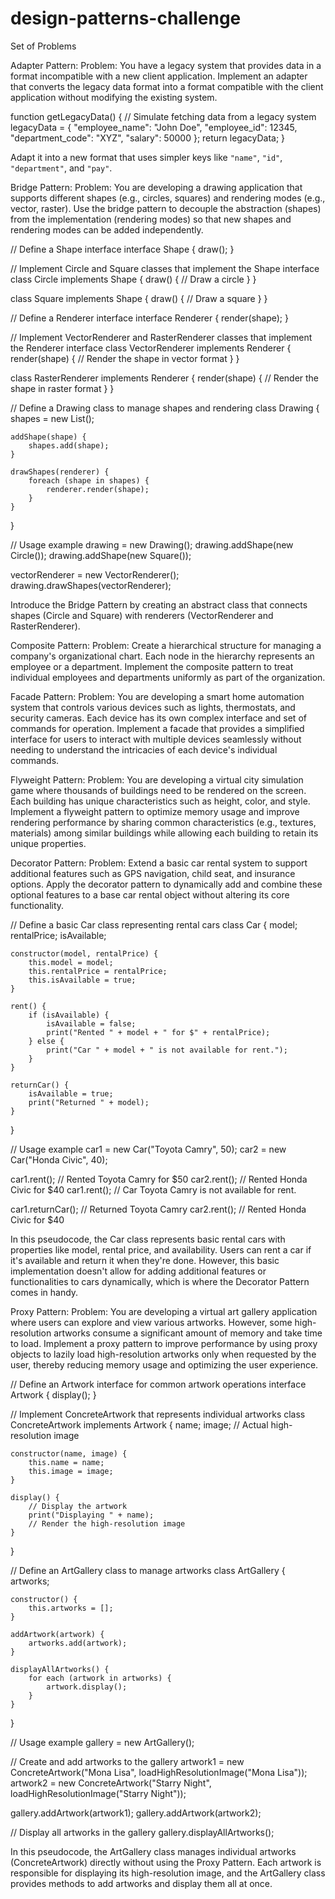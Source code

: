 # design-patterns-challenge
Set of Problems

Adapter Pattern: Problem: You have a legacy system that provides data in a format incompatible with a new client application. Implement an adapter that converts the legacy data format into a format compatible with the client application without modifying the existing system.


function getLegacyData() {
  // Simulate fetching data from a legacy system
  legacyData = {
    "employee_name": "John Doe",
    "employee_id": 12345,
    "department_code": "XYZ",
    "salary": 50000
    };
  return legacyData;
}

Adapt it into a new format that uses simpler keys like `"name"`, `"id"`, `"department"`, and `"pay"`.

Bridge Pattern: Problem: You are developing a drawing application that supports different shapes (e.g., circles, squares) and rendering modes (e.g., vector, raster). Use the bridge pattern to decouple the abstraction (shapes) from the implementation (rendering modes) so that new shapes and rendering modes can be added independently.

// Define a Shape interface
interface Shape {
    draw();
}

// Implement Circle and Square classes that implement the Shape interface
class Circle implements Shape {
    draw() {
        // Draw a circle
    }
}

class Square implements Shape {
    draw() {
        // Draw a square
    }
}

// Define a Renderer interface
interface Renderer {
    render(shape);
}

// Implement VectorRenderer and RasterRenderer classes that implement the Renderer interface
class VectorRenderer implements Renderer {
    render(shape) {
        // Render the shape in vector format
    }
}

class RasterRenderer implements Renderer {
    render(shape) {
        // Render the shape in raster format
    }
}

// Define a Drawing class to manage shapes and rendering
class Drawing {
    shapes = new List();

    addShape(shape) {
        shapes.add(shape);
    }

    drawShapes(renderer) {
        foreach (shape in shapes) {
            renderer.render(shape);
        }
    }
}

// Usage example
drawing = new Drawing();
drawing.addShape(new Circle());
drawing.addShape(new Square());

vectorRenderer = new VectorRenderer();
drawing.drawShapes(vectorRenderer);

Introduce the Bridge Pattern by creating an abstract class that connects shapes (Circle and Square) with renderers (VectorRenderer and RasterRenderer).

Composite Pattern: Problem: Create a hierarchical structure for managing a company's organizational chart. Each node in the hierarchy represents an employee or a department. Implement the composite pattern to treat individual employees and departments uniformly as part of the organization.

Facade Pattern: Problem: You are developing a smart home automation system that controls various devices such as lights, thermostats, and security cameras. Each device has its own complex interface and set of commands for operation. Implement a facade that provides a simplified interface for users to interact with multiple devices seamlessly without needing to understand the intricacies of each device's individual commands.

Flyweight Pattern: Problem: You are developing a virtual city simulation game where thousands of buildings need to be rendered on the screen. Each building has unique characteristics such as height, color, and style. Implement a flyweight pattern to optimize memory usage and improve rendering performance by sharing common characteristics (e.g., textures, materials) among similar buildings while allowing each building to retain its unique properties.

Decorator Pattern: Problem: Extend a basic car rental system to support additional features such as GPS navigation, child seat, and insurance options. Apply the decorator pattern to dynamically add and combine these optional features to a base car rental object without altering its core functionality.

// Define a basic Car class representing rental cars
class Car {
    model;
    rentalPrice;
    isAvailable;

    constructor(model, rentalPrice) {
        this.model = model;
        this.rentalPrice = rentalPrice;
        this.isAvailable = true;
    }

    rent() {
        if (isAvailable) {
            isAvailable = false;
            print("Rented " + model + " for $" + rentalPrice);
        } else {
            print("Car " + model + " is not available for rent.");
        }
    }

    returnCar() {
        isAvailable = true;
        print("Returned " + model);
    }
}

// Usage example
car1 = new Car("Toyota Camry", 50);
car2 = new Car("Honda Civic", 40);

car1.rent(); // Rented Toyota Camry for $50
car2.rent(); // Rented Honda Civic for $40
car1.rent(); // Car Toyota Camry is not available for rent.

car1.returnCar(); // Returned Toyota Camry
car2.rent(); // Rented Honda Civic for $40

In this pseudocode, the Car class represents basic rental cars with properties like model, rental price, and availability. Users can rent a car if it's available and return it when they're done. However, this basic implementation doesn't allow for adding additional features or functionalities to cars dynamically, which is where the Decorator Pattern comes in handy.

Proxy Pattern: Problem: You are developing a virtual art gallery application where users can explore and view various artworks. However, some high-resolution artworks consume a significant amount of memory and take time to load. Implement a proxy pattern to improve performance by using proxy objects to lazily load high-resolution artworks only when requested by the user, thereby reducing memory usage and optimizing the user experience.


// Define an Artwork interface for common artwork operations
interface Artwork {
    display();
}

// Implement ConcreteArtwork that represents individual artworks
class ConcreteArtwork implements Artwork {
    name;
    image; // Actual high-resolution image

    constructor(name, image) {
        this.name = name;
        this.image = image;
    }

    display() {
        // Display the artwork
        print("Displaying " + name);
        // Render the high-resolution image
    }
}

// Define an ArtGallery class to manage artworks
class ArtGallery {
    artworks;

    constructor() {
        this.artworks = [];
    }

    addArtwork(artwork) {
        artworks.add(artwork);
    }

    displayAllArtworks() {
        for each (artwork in artworks) {
            artwork.display();
        }
    }
}

// Usage example
gallery = new ArtGallery();

// Create and add artworks to the gallery
artwork1 = new ConcreteArtwork("Mona Lisa", loadHighResolutionImage("Mona Lisa"));
artwork2 = new ConcreteArtwork("Starry Night", loadHighResolutionImage("Starry Night"));

gallery.addArtwork(artwork1);
gallery.addArtwork(artwork2);

// Display all artworks in the gallery
gallery.displayAllArtworks();


In this pseudocode, the ArtGallery class manages individual artworks (ConcreteArtwork) directly without using the Proxy Pattern. Each artwork is responsible for displaying its high-resolution image, and the ArtGallery class provides methods to add artworks and display them all at once.

